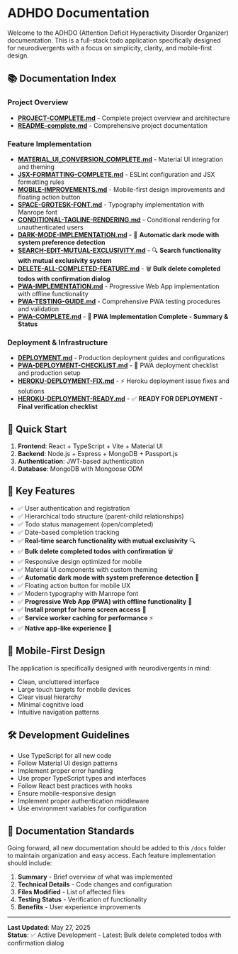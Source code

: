 # ADHDO Documentation

Welcome to the ADHDO (Attention Deficit Hyperactivity Disorder Organizer) documentation. This is a full-stack todo application specifically designed for neurodivergents with a focus on simplicity, clarity, and mobile-first design.

## 📚 Documentation Index

### Project Overview
- [**PROJECT-COMPLETE.md**](./PROJECT-COMPLETE.md) - Complete project overview and architecture
- [**README-complete.md**](./README-complete.md) - Comprehensive project documentation

### Feature Implementation
- [**MATERIAL_UI_CONVERSION_COMPLETE.md**](./MATERIAL_UI_CONVERSION_COMPLETE.md) - Material UI integration and theming
- [**JSX-FORMATTING-COMPLETE.md**](./JSX-FORMATTING-COMPLETE.md) - ESLint configuration and JSX formatting rules
- [**MOBILE-IMPROVEMENTS.md**](./MOBILE-IMPROVEMENTS.md) - Mobile-first design improvements and floating action button
- [**SPACE-GROTESK-FONT.md**](./SPACE-GROTESK-FONT.md) - Typography implementation with Manrope font
- [**CONDITIONAL-TAGLINE-RENDERING.md**](./CONDITIONAL-TAGLINE-RENDERING.md) - Conditional rendering for unauthenticated users
- [**DARK-MODE-IMPLEMENTATION.md**](./DARK-MODE-IMPLEMENTATION.md) - 🌙 **Automatic dark mode with system preference detection**
- [**SEARCH-EDIT-MUTUAL-EXCLUSIVITY.md**](./SEARCH-EDIT-MUTUAL-EXCLUSIVITY.md) - 🔍 **Search functionality with mutual exclusivity system**
- [**DELETE-ALL-COMPLETED-FEATURE.md**](./DELETE-ALL-COMPLETED-FEATURE.md) - 🗑️ **Bulk delete completed todos with confirmation dialog**
- [**PWA-IMPLEMENTATION.md**](./PWA-IMPLEMENTATION.md) - Progressive Web App implementation with offline functionality
- [**PWA-TESTING-GUIDE.md**](./PWA-TESTING-GUIDE.md) - Comprehensive PWA testing procedures and validation
- [**PWA-COMPLETE.md**](./PWA-COMPLETE.md) - 🎉 **PWA Implementation Complete - Summary & Status**

### Deployment & Infrastructure
- [**DEPLOYMENT.md**](./DEPLOYMENT.md) - Production deployment guides and configurations
- [**PWA-DEPLOYMENT-CHECKLIST.md**](./PWA-DEPLOYMENT-CHECKLIST.md) - 🚀 PWA deployment checklist and production setup
- [**HEROKU-DEPLOYMENT-FIX.md**](./HEROKU-DEPLOYMENT-FIX.md) - ⚡ Heroku deployment issue fixes and solutions
- [**HEROKU-DEPLOYMENT-READY.md**](./HEROKU-DEPLOYMENT-READY.md) - ✅ **READY FOR DEPLOYMENT - Final verification checklist**

## 🚀 Quick Start

1. **Frontend**: React + TypeScript + Vite + Material UI
2. **Backend**: Node.js + Express + MongoDB + Passport.js
3. **Authentication**: JWT-based authentication
4. **Database**: MongoDB with Mongoose ODM

## 🎯 Key Features

- ✅ User authentication and registration
- ✅ Hierarchical todo structure (parent-child relationships)
- ✅ Todo status management (open/completed)
- ✅ Date-based completion tracking
- ✅ **Real-time search functionality with mutual exclusivity** 🔍
- ✅ **Bulk delete completed todos with confirmation** 🗑️
- ✅ Responsive design optimized for mobile
- ✅ Material UI components with custom theming
- ✅ **Automatic dark mode with system preference detection** 🌙
- ✅ Floating action button for mobile UX
- ✅ Modern typography with Manrope font
- ✅ **Progressive Web App (PWA) with offline functionality** 🎉
- ✅ **Install prompt for home screen access** 📱
- ✅ **Service worker caching for performance** ⚡
- ✅ **Native app-like experience** 📲

## 📱 Mobile-First Design

The application is specifically designed with neurodivergents in mind:
- Clean, uncluttered interface
- Large touch targets for mobile devices
- Clear visual hierarchy
- Minimal cognitive load
- Intuitive navigation patterns

## 🛠 Development Guidelines

- Use TypeScript for all new code
- Follow Material UI design patterns
- Implement proper error handling
- Use proper TypeScript types and interfaces
- Follow React best practices with hooks
- Ensure mobile-responsive design
- Implement proper authentication middleware
- Use environment variables for configuration

## 📝 Documentation Standards

Going forward, all new documentation should be added to this `/docs` folder to maintain organization and easy access. Each feature implementation should include:

1. **Summary** - Brief overview of what was implemented
2. **Technical Details** - Code changes and configuration
3. **Files Modified** - List of affected files
4. **Testing Status** - Verification of functionality
5. **Benefits** - User experience improvements

---

**Last Updated**: May 27, 2025  
**Status**: ✅ Active Development - Latest: Bulk delete completed todos with confirmation dialog
